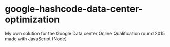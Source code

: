 # google-hashcode-data-center-optimization
My own solution for the Google Data center Online Qualification round 2015 made with JavaScript (Node)
